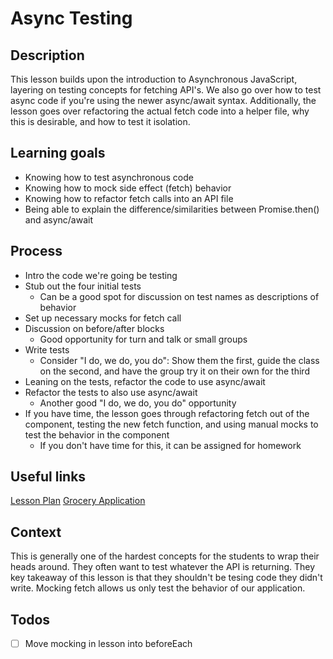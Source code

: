 # Async Testing

## Description

This lesson builds upon the introduction to Asynchronous JavaScript, layering on
testing concepts for fetching API's. We also go over how to test async code if
you're using the newer async/await syntax. Additionally, the lesson goes over
refactoring the actual fetch code into a helper file, why this is desirable, and
how to test it isolation.

## Learning goals

- Knowing how to test asynchronous code
- Knowing how to mock side effect (fetch) behavior
- Knowing how to refactor fetch calls into an API file
- Being able to explain the difference/similarities between Promise.then() and
  async/await

## Process

- Intro the code we're going be testing
- Stub out the four initial tests
  - Can be a good spot for discussion on test names as descriptions of behavior
- Set up necessary mocks for fetch call
- Discussion on before/after blocks
  - Good opportunity for turn and talk or small groups
- Write tests
  - Consider "I do, we do, you do": Show them the first, guide the class on the
    second, and have the group try it on their own for the third
- Leaning on the tests, refactor the code to use async/await
- Refactor the tests to also use async/await
  - Another good "I do, we do, you do" opportunity
- If you have time, the lesson goes through refactoring fetch out of the
  component, testing the new fetch function, and using manual mocks to test 
  the behavior in the component
  - If you don't have time for this, it can be assigned for homework


## Useful links

[Lesson Plan](http://frontend.turing.io/lessons/module-3/testing-async.html)
[Grocery Application](https://github.com/turingschool-examples/grocery-list/tree/async-begin)

## Context

This is generally one of the hardest concepts for the students to wrap their
heads around. They often want to test whatever the API is returning. They key
takeaway of this lesson is that they shouldn't be tesing code they didn't write.
Mocking fetch allows us only test the behavior of our application.

## Todos

* [ ] Move mocking in lesson into beforeEach
